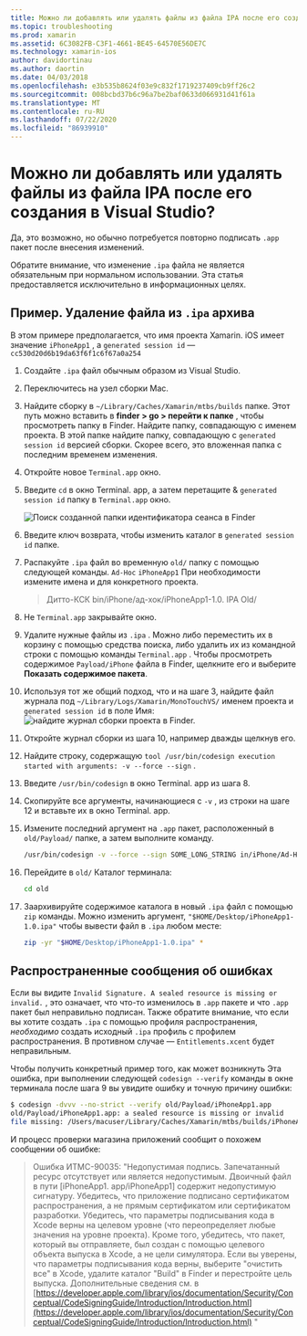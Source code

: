 ```yaml
---
title: Можно ли добавлять или удалять файлы из файла IPA после его создания в Visual Studio?
ms.topic: troubleshooting
ms.prod: xamarin
ms.assetid: 6C3082FB-C3F1-4661-BE45-64570E56DE7C
ms.technology: xamarin-ios
author: davidortinau
ms.author: daortin
ms.date: 04/03/2018
ms.openlocfilehash: e3b535b8624f03e9c832f1719237409cb9ff26c2
ms.sourcegitcommit: 008bcbd37b6c96a7be2baf0633d066931d41f61a
ms.translationtype: MT
ms.contentlocale: ru-RU
ms.lasthandoff: 07/22/2020
ms.locfileid: "86939910"
---
```

# <a name="can-i-add-files-to-or-remove-files-from-an-ipa-file-after-building-it-in-visual-studio"></a>Можно ли добавлять или удалять файлы из файла IPA после его создания в Visual Studio?

Да, это возможно, но обычно потребуется повторно подписать `.app` пакет после внесения изменений.

Обратите внимание, что изменение `.ipa` файла не является обязательным при нормальном использовании. Эта статья предоставляется исключительно в информационных целях.

## <a name="example-removing-a-file-from-a-ipa-archive"></a>Пример. Удаление файла из `.ipa` архива

В этом примере предполагается, что имя проекта Xamarin. iOS имеет значение `iPhoneApp1` , а `generated session id` —`cc530d20d6b19da63f6f1c6f67a0a254`

1. Создайте `.ipa` файл обычным образом из Visual Studio.

2. Переключитесь на узел сборки Mac.

3. Найдите сборку в `~/Library/Caches/Xamarin/mtbs/builds` папке. Этот путь можно вставить в **finder > go > перейти к папке** , чтобы просмотреть папку в Finder. Найдите папку, совпадающую с именем проекта. В этой папке найдите папку, совпадающую с `generated session id` версией сборки. Скорее всего, это вложенная папка с последним временем изменения.

4. Откройте новое `Terminal.app` окно.

5. Введите `cd` в окно Terminal. app, а затем перетащите & `generated session id` папку в `Terminal.app` окно.

    ![Поиск созданной папки идентификатора сеанса в Finder](modify-ipa-images/session-id-folder.png)

6. Введите ключ возврата, чтобы изменить каталог в `generated session id` папке.

7. Распакуйте `.ipa` файл во временную `old/` папку с помощью следующей команды. `Ad-Hoc` `iPhoneApp1` При необходимости измените имена и для конкретного проекта.

    > Дитто-КСК bin/iPhone/ад-хок/iPhoneApp1-1.0. IPA Old/

8. Не `Terminal.app` закрывайте окно.

9. Удалите нужные файлы из `.ipa` . Можно либо переместить их в корзину с помощью средства поиска, либо удалить их из командной строки с помощью команды `Terminal.app` . Чтобы просмотреть содержимое `Payload/iPhone` файла в Finder, щелкните его и выберите **Показать содержимое пакета**.

10. Используя тот же общий подход, что и на шаге 3, найдите файл журнала под `~/Library/Logs/Xamarin/MonoTouchVS/` именем проекта и `generated session id` в поле Имя: ![ найдите журнал сборки проекта в Finder.](modify-ipa-images/build-log.png)

11. Откройте журнал сборки из шага 10, например дважды щелкнув его.

12. Найдите строку, содержащую `tool /usr/bin/codesign execution started with arguments: -v --force --sign` .

13. Введите `/usr/bin/codesign` в окно Terminal. app из шага 8.

14. Скопируйте все аргументы, начинающиеся с `-v` , из строки на шаге 12 и вставьте их в окно Terminal. app.

15. Измените последний аргумент на `.app` пакет, расположенный в `old/Payload/` папке, а затем выполните команду.

    ```bash
    /usr/bin/codesign -v --force --sign SOME_LONG_STRING in/iPhone/Ad-Hoc/iPhoneApp1.app/ResourceRules.plist --entitlements obj/iPhone/Ad-Hoc/Entitlements.xcent old/Payload/iPhoneApp1.app
    ```

16. Перейдите в `old/` Каталог терминала:

    ```bash
    cd old
    ```

17. Заархивируйте содержимое каталога в новый `.ipa` файл с помощью `zip` команды. Можно изменить аргумент, `"$HOME/Desktop/iPhoneApp1-1.0.ipa"` чтобы вывести файл в `.ipa` любом месте:

    ```bash
    zip -yr "$HOME/Desktop/iPhoneApp1-1.0.ipa" *
    ```

## <a name="common-error-messages"></a>Распространенные сообщения об ошибках

Если вы видите `Invalid Signature. A sealed resource is missing or invalid.` , это означает, что что-то изменилось в `.app` пакете и что `.app` пакет был неправильно подписан. Также обратите внимание, что если вы хотите создать `.ipa` с помощью профиля распространения, _необходимо_ создать исходный `.ipa` профиль с профилем распространения. В противном случае — `Entitlements.xcent` будет неправильным.

Чтобы получить конкретный пример того, как может возникнуть Эта ошибка, при выполнении следующей `codesign --verify` команды в окне терминала после шага 9 вы увидите ошибку и точную причину ошибки:

```bash
$ codesign -dvvv --no-strict --verify old/Payload/iPhoneApp1.app
old/Payload/iPhoneApp1.app: a sealed resource is missing or invalid
file missing: /Users/macuser/Library/Caches/Xamarin/mtbs/builds/iPhoneApp1/cc530d20d6b19da63f6f1c6f67a0a254/old/Payload/iPhoneApp1.app/MyFile.png
```

И процесс проверки магазина приложений сообщит о похожем сообщении об ошибке:

> Ошибка ИТМС-90035: "Недопустимая подпись. Запечатанный ресурс отсутствует или является недопустимым. Двоичный файл в пути [iPhoneApp1. app/iPhoneApp1] содержит недопустимую сигнатуру. Убедитесь, что приложение подписано сертификатом распространения, а не прямым сертификатом или сертификатом разработки. Убедитесь, что параметры подписывания кода в Xcode верны на целевом уровне (что переопределяет любые значения на уровне проекта). Кроме того, убедитесь, что пакет, который вы отправляете, был создан с помощью целевого объекта выпуска в Xcode, а не цели симулятора. Если вы уверены, что параметры подписывания кода верны, выберите "очистить все" в Xcode, удалите каталог "Build" в Finder и перестройте цель выпуска. Дополнительные сведения см. в [https://developer.apple.com/library/ios/documentation/Security/Conceptual/CodeSigningGuide/Introduction/Introduction.html](https://developer.apple.com/library/ios/documentation/Security/Conceptual/CodeSigningGuide/Introduction/Introduction.html) "
